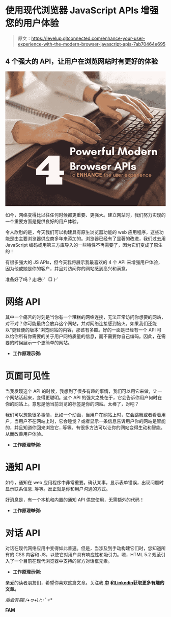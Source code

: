 # 使用现代浏览器 JavaScript APIs 增强您的用户体验

> 原文：<https://levelup.gitconnected.com/enhance-your-user-experience-with-the-modern-browser-javascript-apis-7ab70464e695>

## 4 个强大的 API，让用户在浏览网站时有更好的体验

![](img/03e3ac88b165176abe255f62be2a45eb.png)

如今，网络变得比以往任何时候都更重要、更强大。建立网站时，我们努力实现的一个重要方面是提供良好的用户体验。

令人欣慰的是，今天我们可以构建具有原生浏览器功能的 web 应用程序，这些功能是由主要浏览器供应商多年来添加的。浏览器已经有了显著的改进，我们过去用 JavaScript 编码或用第三方库导入的一些特性不再需要了，因为它们变成了原生的！

有很多强大的 JS APIs，但今天我将展示我最喜欢的 4 个 API 来增强用户体验，因为他或她是你的客户，并且对访问你的网站感到高兴和满意。

准备好了吗？走吧(╯ □ )╯

# 网络 API

其中一个痛苦的时刻是当你有一个糟糕的网络连接，无法正常访问你想要的网站，对不对？你可能最终会放弃这个网站，并对网络连接感到恼火。如果我们还能以“更轻便的版本”浏览网站的内容，那该有多酷。好的一面是已经有一个 API 可以给你所有你需要的关于用户网络质量的信息，而不需要你自己编码。因此，在需要的时候展示一个更简单的网站。

*   **工作原理示例:**

# 页面可见性

当我发现这个 API 的时候，我想到了很多有趣的事情，我们可以用它来做，让一个网站活起来，变得更聪明。这个 API 的强大之处在于，它会告诉你用户何时在你的网站上。意思是他当前浏览的标签是你的网站。太棒了，对吧？

我们可以想象很多事情，比如一个动画，当用户在网站上时，它会跳舞或者看着用户，当用户不在网站上时，它会睡觉？或者显示一条信息告诉用户你的网站是智能的，并且知道你回来浏览它…等等。有很多方法可以让你的网站变得生动和智能。从而改善用户体验。

*   **工作原理举例:**

# 通知 API

如今，通知在 web 应用程序中非常重要。确认某事，显示表单错误，出现问题时显示联系信息..等等。反正就是你和用户沟通的方式。

好消息是，有一个本机和内置的通知 API 供您使用，无需额外的代码！

*   **工作原理举例:**

# 对话 API

对话在现代网络应用中变得如此普遍。但是，当涉及到手动构建它们时，您知道所有的 CSS 内容和 JS，以使它对用户具有响应性和吸引力。嗯，HTML 5.2 规范引入了一个目前在现代浏览器中支持的官方对话框元素。

*   **工作原理示例:**

亲爱的读者朋友们，希望你喜欢这篇文章。关注我 [**中**](https://medium.com/@famzil/) **和**[**Linkedin**](https://www.linkedin.com/in/fatima-amzil-9031ba95/)**获取更多有趣的文章。**

**后会有期(ﾉ◕ヮ◕)ﾉ*:･ﾟ✧**

**FAM**